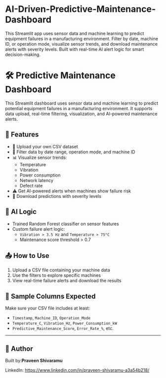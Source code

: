 # AI-Driven-Predictive-Maintenance-Dashboard
This Streamlit app uses sensor data and machine learning to predict equipment failures in a manufacturing environment. Filter by date, machine ID, or operation mode, visualize sensor trends, and download maintenance alerts with severity levels. Built with real-time AI alert logic for smart decision-making.

# 🛠️ Predictive Maintenance Dashboard

This Streamlit dashboard uses sensor data and machine learning to predict potential equipment failures in a manufacturing environment. It supports data upload, real-time filtering, visualization, and AI-powered maintenance alerts.

## 📂 Features

- 📁 Upload your own CSV dataset
- 📅 Filter data by date range, operation mode, and machine ID
- 📊 Visualize sensor trends:
  - Temperature
  - Vibration
  - Power consumption
  - Network latency
  - Defect rate
- ⚠️ Get AI-powered alerts when machines show failure risk
- 🔽 Download predictions with severity levels

## 🧠 AI Logic

- Trained Random Forest classifier on sensor features
- Custom failure alert logic:
  - `Vibration > 3.5 Hz` and `Temperature > 75°C`
  - Maintenance score threshold > 0.7

## 📤 How to Use

1. Upload a CSV file containing your machine data
2. Use the filters to explore specific machines
3. View real-time failure alerts and download the results

## 📄 Sample Columns Expected

Make sure your CSV file includes at least:

- `Timestamp`, `Machine_ID`, `Operation_Mode`
- `Temperature_C`, `Vibration_Hz`, `Power_Consumption_kW`
- `Predictive_Maintenance_Score`, `Error_Rate_%`, etc.

---

## 📎 Author

Built by:**Praveen Shivaramu** 

LinkedIn: https://www.linkedin.com/in/praveen-shivaramu-a3a54b218/
